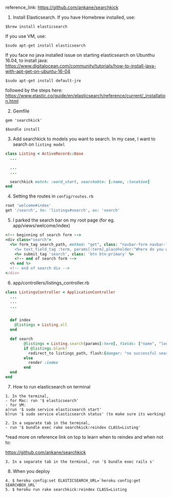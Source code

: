 reference_link: https://github.com/ankane/searchkick


1) Install Elasticsearch. 
If you have Homebrew installed, use:

```
$brew install elasticsearch
```
If you use VM, use:
```
$sudo apt-get install elasticsearch
```

If you face no java installed issue on starting elasticsearch on Ubunthu 16.04, to install java:
https://www.digitalocean.com/community/tutorials/how-to-install-java-with-apt-get-on-ubuntu-16-04
```
$sudo apt-get install default-jre
```
followed by the steps here:
https://www.elastic.co/guide/en/elasticsearch/reference/current/_installation.html


2) Gemfile

```
gem 'searchkick'

$bundle install

```

3) Add searchkick to models you want to search.
In my case, I want to search on `listing model`
```ruby
class Listing < ActiveRecord::Base
  ...

  ...
  ...

  searchkick match: :word_start, searchable: [:name, :location]
end
```

4) Setting the routes in `config/routes.rb`

```ruby
root 'welcome#index'
get '/search', to: 'listings#search', as: 'search'
```



5) I parked the search bar on my root page (for eg. app/views/welcome/index)
```ruby
<!-- beginning of search form -->
<div class="search">
  <%= form_tag search_path, method: "get", class: "navbar-form navbar-left" do |f| %>
    <%= text_field_tag :term, params[:term],placeholder:"Where do you wanna go?" %>
    <%= submit_tag 'search', class: 'btn btn-primary' %>
    <!-- end of search form -->
  <% end %>
  <!-- end of search div -->
</div>
```

6) app/controllers/listings_controller.rb
```ruby
class ListingsController < ApplicationController
  ...
  ...
  ...


  def index
    @listings = Listing.all
  end

  def search
        @listings = Listing.search(params[:term], fields: ["name", "location"], mispellings: {below: 5})
        if @listings.blank?
          redirect_to listings_path, flash:{danger: "no successful search result"}
        else
          render :index
        end
  end
end
```



7) How to run elasticsearch on terminal
```
1. In the terminal, 
- for Mac: run '$ elasticsearch'
- for VM: 
a)run '$ sudo service elasticsearch start'
b)run '$ sudo service elasticsearch status' (to make sure its working)

2. In a separate tab in the terminal, 
- run '$ bundle exec rake searchkick:reindex CLASS=Listing'
```
*read more on reference link on top to learn when to reindex and when not to:

https://github.com/ankane/searchkick

```
3. In a separate tab in the terminal, run '$ bundle exec rails s'
```

8) When you deploy
```
4. $ heroku config:set ELASTICSEARCH_URL=`heroku config:get SEARCHBOX_URL`
5. $ heroku run rake searchkick:reindex CLASS=Listing

```
